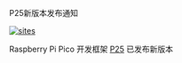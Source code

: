 ﻿P25新版本发布通知

[![sites](http://182.61.61.133/link/resources/OSQ.png)](http://www.OS-Q.com)

Raspberry Pi Pico 开发框架 [P25](https://github.com/OS-Q/P25) 已发布新版本


